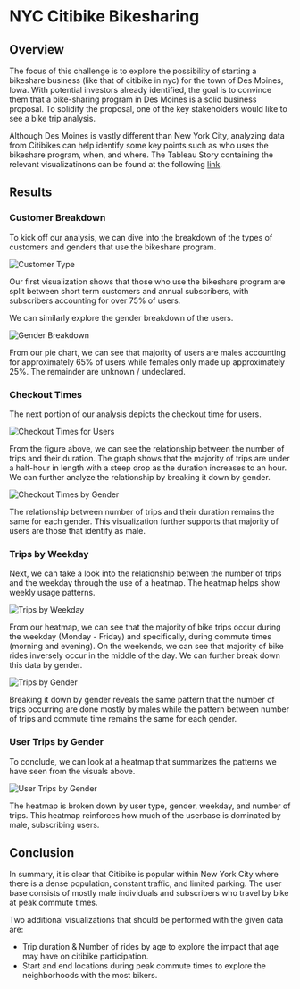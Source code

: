 # NYC Citibike Bikesharing

## Overview

The focus of this challenge is to explore the possibility of starting a bikeshare business (like that of citibike in nyc) for the town of Des Moines, Iowa. With potential investors already identified, the goal is to convince them that a bike-sharing program in Des Moines is a solid business proposal. To solidify the proposal, one of the key stakeholders would like to see a bike trip analysis. 

Although Des Moines is vastly different than New York City, analyzing data from Citibikes can help identify some key points such as who uses the bikeshare program, when, and where. The Tableau Story containing the relevant visualizatinons  can be found at the following [link](https://public.tableau.com/app/profile/diana6142/viz/NYCCitibikeAnalysis_16585883991620/NYCCitibikeAnalysis?publish=yes).

## Results

### Customer Breakdown

To kick off our analysis, we can dive into the breakdown of the types of customers and genders that use the bikeshare program.

![Customer Type](https://user-images.githubusercontent.com/101564349/180615551-0abfa2fc-04b2-47b1-a8e2-5e12a3516722.png)

Our first visualization shows that those who use the bikeshare program are split between short term customers and annual subscribers, with subscribers accounting for over 75% of users. 

We can similarly explore the gender breakdown of the users.

![Gender Breakdown](https://user-images.githubusercontent.com/101564349/180615739-7e5f1338-49be-4a73-a8b1-d76d7d45f98f.png)

From our pie chart, we can see that majority of users are males accounting for approximately 65% of users while females only made up approximately 25%. The remainder are unknown / undeclared. 

### Checkout Times

The next portion of our analysis depicts the checkout time for users.

![Checkout Times for Users](https://user-images.githubusercontent.com/101564349/180615989-30b8309b-10a6-48cc-8bef-620e4ce659e2.png)

From the figure above, we can see the relationship between the number of trips and their duration. The graph shows that the majority of trips are under a half-hour in length with a steep drop as the duration increases to an hour. We can further analyze the relationship by breaking it down by gender.

![Checkout Times by Gender](https://user-images.githubusercontent.com/101564349/180616307-6df210c0-3fc2-4fff-992a-216e2a7a0277.png)

The relationship between number of trips and their duration remains the same for each gender. This visualization further supports that majority of users are those that identify as male.

### Trips by Weekday

Next, we can take a look into the relationship between the number of trips and the weekday through the use of a heatmap. The heatmap helps show weekly usage patterns. 

![Trips by Weekday](https://user-images.githubusercontent.com/101564349/180616681-7371b28b-8145-4648-ae4e-3ab92db04b64.png)

From our heatmap, we can see that the majority of bike trips occur during the weekday (Monday - Friday) and specifically, during commute times (morning and evening). On the weekends, we can see that majority of bike rides inversely occur in the middle of the day. We can further break down this data by gender. 

![Trips by Gender](https://user-images.githubusercontent.com/101564349/180617132-c0ca58a3-6020-4798-a99b-1275f5c74da7.png)

Breaking it down by gender reveals the same pattern that the number of trips occurring are done mostly by males while the pattern between number of trips and commute time remains the same for each gender.

### User Trips by Gender

To conclude, we can look at a heatmap that summarizes the patterns we have seen from the visuals above.

![User Trips by Gender](https://user-images.githubusercontent.com/101564349/180617242-4c3208bd-6828-4694-9249-42b7d5cf6b1f.png)

The heatmap is broken down by user type, gender, weekday, and number of trips. This heatmap reinforces how much of the userbase is dominated by male, subscribing users.

## Conclusion

In summary, it is clear that Citibike is popular within New York City where there is a dense population, constant traffic, and limited parking. The user base consists of mostly male individuals and subscribers who travel by bike at peak commute times. 

Two additional visualizations that should be performed with the given data are:

* Trip duration & Number of rides by age to explore the impact that age may have on citibike participation.
* Start and end locations during peak commute times to explore the neighborhoods with the most bikers. 
